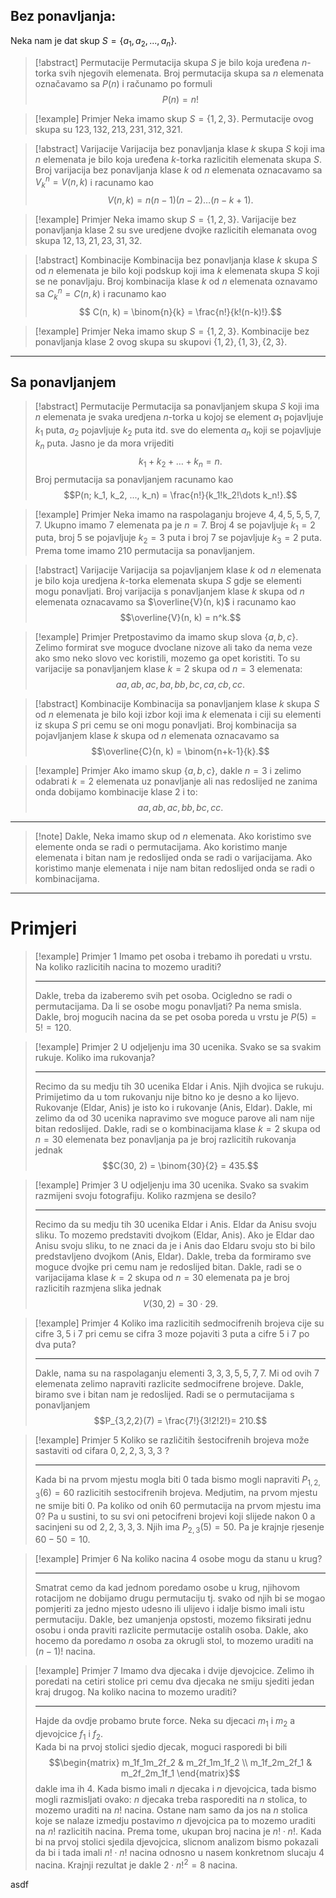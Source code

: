 ## Bez ponavljanja:

Neka nam je dat skup $S=\{a_1, a_2, ..., a_n\}$.

>[!abstract] Permutacije
>Permutacija skupa $S$ je bilo koja uređena $n$-torka svih njegovih elemenata. Broj permutacija skupa sa $n$ elemenata označavamo sa $P(n)$ i računamo po formuli
>$$P(n) = n!$$

>[!example] Primjer
>Neka imamo skup $S=\{1,2,3\}$. Permutacije ovog skupa su $123, 132,213,231,312,321$.

>[!abstract] Varijacije
>Varijacija bez ponavljanja klase $k$ skupa $S$ koji ima $n$ elemenata je bilo koja uređena $k$-torka razlicitih elemenata skupa $S$. Broj varijacija bez ponavljanja klase $k$ od $n$ elemenata oznacavamo sa $V_k^n = V(n, k)$ i racunamo kao
>$$V(n, k) = n(n-1)(n-2)\dots (n-k+1).$$

>[!example] Primjer
>Neka imamo skup $S=\{1,2,3\}$. Varijacije bez ponavljanja klase $2$ su sve uredjene dvojke razlicitih elemanata ovog skupa  $12, 13, 21, 23, 31, 32$.

>[!abstract] Kombinacije
>Kombinacija bez ponavljanja klase $k$ skupa $S$ od $n$ elemenata je bilo koji podskup koji ima $k$ elemenata skupa $S$ koji se ne ponavljaju. Broj kombinacija klase $k$ od $n$ elemenata oznavamo sa $C_k^n=C(n, k)$ i racunamo kao
>$$ C(n, k) = \binom{n}{k} = \frac{n!}{k!(n-k)!}.$$

>[!example] Primjer
>Neka imamo skup $S=\{1,2,3\}$. Kombinacije bez ponavljanja klase 2 ovog skupa su skupovi $\{1,2\}, \{1,3\}, \{2,3\}.$

---
## Sa ponavljanjem

>[!abstract] Permutacije
>Permutacija sa ponavljanjem skupa $S$ koji ima $n$ elemenata je svaka uredjena $n$-torka u kojoj se element $a_1$ pojavljuje $k_1$ puta, $a_2$ pojavljuje $k_2$ puta itd. sve do elementa $a_n$ koji se pojavljuje $k_n$ puta. Jasno je da mora vrijediti
>$$k_1+k_2+\dots + k_n = n.$$
>Broj permutacija sa ponavljanjem racunamo kao
>$$P(n; k_1, k_2, ..., k_n) = \frac{n!}{k_1!k_2!\dots k_n!}.$$

>[!example] Primjer
>Neka imamo na raspolaganju brojeve $4,4,5,5,5,7,7$. Ukupno imamo $7$ elemenata pa je $n = 7$. Broj $4$ se pojavljuje $k_1 = 2$ puta, broj $5$ se pojavljuje $k_2 = 3$ puta i broj $7$ se pojavljuje $k_3 = 2$ puta. Prema tome imamo $210$ permutacija sa ponavljanjem.

>[!abstract] Varijacije
>Varijacija sa pojavljanjem klase $k$ od $n$ elemenata je bilo koja uredjena $k$-torka elemenata skupa $S$ gdje se elementi mogu ponavljati. Broj varijacija s ponavljanjem klase $k$ skupa od $n$ elemenata oznacavamo sa $\overline{V}(n, k)$ i racunamo kao
>$$\overline{V}(n, k) = n^k.$$

>[!example] Primjer
> Pretpostavimo da imamo skup slova $\{a, b, c\}$. Zelimo formirat sve moguce dvoclane nizove ali tako da nema veze ako smo neko slovo vec koristili, mozemo ga opet koristiti. To su varijacije sa ponavljanjem klase $k = 2$ skupa od $n = 3$ elemenata: $$aa, ab, ac, ba, bb, bc, ca, cb, cc.$$

 >[!abstract] Kombinacije
 >Kombinacija sa ponavljanjem klase $k$ skupa $S$ od $n$ elemenata je bilo koji izbor koji ima $k$ elemenata i ciji su elementi iz skupa $S$ pri cemu se oni mogu ponavljati. Broj kombinacija sa pojavljanjem klase $k$ skupa od $n$ elemenata oznacavamo sa $$\overline{C}(n, k) = \binom{n+k-1}{k}.$$
 
 >[!example] Primjer
 >Ako imamo skup $\{a,b,c\}$, dakle $n = 3$ i zelimo odabrati $k=2$ elemenata uz ponavljanje ali nas redoslijed ne zanima onda dobijamo kombinacije klase $2$ i to:
 >$$aa, ab, ac, bb, bc, cc.$$

---
>[!note] Dakle,
>Neka imamo skup od $n$ elemenata. Ako koristimo sve elemente onda se radi o permutacijama. Ako koristimo manje elemenata i bitan nam je redoslijed onda se radi o varijacijama. Ako koristimo manje elemenata i nije nam bitan redoslijed onda se radi o kombinacijama.

---
# Primjeri
>[!example] Primjer 1
>Imamo pet osoba i trebamo ih poredati u vrstu. Na koliko razlicitih nacina to mozemo uraditi?
>
>---
>Dakle, treba da izaberemo svih pet osoba. Ocigledno se radi o permutacijama. Da li se osobe mogu ponavljati? Pa nema smisla. Dakle, broj mogucih nacina da se pet osoba poreda u vrstu je $P(5) = 5! = 120$.

>[!example] Primjer 2
>U odjeljenju ima 30 ucenika. Svako se sa svakim rukuje. Koliko ima rukovanja?
>
>---
>Recimo da su medju tih 30 ucenika Eldar i Anis. Njih dvojica se rukuju. Primijetimo da u tom rukovanju nije bitno ko je desno a ko lijevo. Rukovanje (Eldar, Anis) je isto ko i rukovanje (Anis, Eldar). Dakle, mi zelimo da od 30 ucenika napravimo sve moguce parove ali nam nije bitan redoslijed. Dakle, radi se o kombinacijama klase $k=2$ skupa od $n = 30$ elemenata bez ponavljanja pa je broj razlicitih rukovanja jednak
>$$C(30, 2) = \binom{30}{2} = 435.$$

>[!example] Primjer 3
>U odjeljenju ima 30 ucenika. Svako sa svakim razmijeni svoju fotografiju. Koliko razmjena se desilo?
>
>---
>Recimo da su medju tih 30 ucenika Eldar i Anis. Eldar da Anisu svoju sliku. To mozemo predstaviti dvojkom (Eldar, Anis). Ako je Eldar dao Anisu svoju sliku, to ne znaci da je i Anis dao Eldaru svoju sto bi bilo predstavljeno dvojkom (Anis, Eldar). Dakle, treba da formiramo sve moguce dvojke pri cemu nam je redoslijed bitan. Dakle, radi se o varijacijama klase $k = 2$ skupa od $n = 30$ elemenata pa je broj razlicitih razmjena slika jednak
>$$V(30, 2) = 30 \cdot 29.$$

>[!example] Primjer 4
>Koliko ima razlicitih sedmocifrenih brojeva cije su cifre $3, 5$ i $7$ pri cemu se cifra $3$ moze pojaviti 3 puta a cifre $5$ i $7$ po dva puta?
>
>---
>Dakle, nama su na raspolaganju elementi $3,3,3,5,5,7,7$. Mi od ovih 7 elemenata zelimo napraviti razlicite sedmocifrene brojeve. Dakle, biramo sve i bitan nam je redoslijed. Radi se o permutacijama s ponavljanjem 
>$$P_{3,2,2}(7) = \frac{7!}{3!2!2!}= 210.$$

>[!example] Primjer 5
>Koliko se različitih šestocifrenih brojeva može sastaviti od cifara $0,2,2,3,3,3$ ?
>
>---
>Kada bi na prvom mjestu mogla biti $0$ tada bismo mogli napraviti $P_{1,2,3}(6) = 60$ razlicitih sestocifrenih brojeva. Medjutim, na prvom mjestu ne smije biti $0$. Pa koliko od onih 60 permutacija na prvom mjestu ima $0$? Pa u sustini, to su svi oni petocifreni brojevi koji slijede nakon $0$ a sacinjeni su od $2,2,3,3,3$. Njih ima $P_{2, 3}(5) = 50$. Pa je krajnje rjesenje $60 - 50 = 10$.

>[!example] Primjer 6
>Na koliko nacina 4 osobe mogu da stanu u krug?
>
>---
>Smatrat cemo da kad jednom poredamo osobe u krug, njihovom rotacijom ne dobijamo drugu permutaciju tj. svako od njih bi se mogao pomjeriti za jedno mjesto udesno ili ulijevo i idalje bismo imali istu permutaciju. Dakle, bez umanjenja opstosti, mozemo fiksirati jednu osobu i onda praviti razlicite permutacije ostalih osoba. Dakle, ako hocemo da poredamo $n$ osoba za okrugli stol, to mozemo uraditi na $(n-1)!$ nacina.

>[!example] Primjer 7
>Imamo dva djecaka i dvije djevojcice. Zelimo ih poredati na cetiri stolice pri cemu dva djecaka ne smiju sjediti jedan kraj drugog. Na koliko nacina to mozemo uraditi?
>
>---
>Hajde da ovdje probamo brute force. Neka su djecaci $m_1$ i $m_2$ a djevojcice $f_1$ i $f_2$.  
>Kada bi na prvoj stolici sjedio djecak, moguci rasporedi bi bili $$\begin{matrix}
m_1f_1m_2f_2 & m_2f_1m_1f_2 \\
m_1f_2m_2f_1 & m_2f_2m_1f_1
\end{matrix}$$ 
>dakle ima ih 4. Kada bismo imali $n$ djecaka i $n$ djevojcica, tada bismo mogli razmisljati ovako: $n$ djecaka treba rasporediti na $n$ stolica, to mozemo uraditi na $n!$ nacina. Ostane nam samo da jos na $n$ stolica koje se nalaze izmedju postavimo $n$ djevojcica pa to mozemo uraditi na $n!$ razlicitih nacina. Prema tome, ukupan broj nacina je $n!\cdot n!$. 
>Kada bi na prvoj stolici sjedila djevojcica, slicnom analizom bismo pokazali da bi i tada imali $n!\cdot n!$ nacina odnosno u nasem konkretnom slucaju $4$ nacina.
>Krajnji rezultat je dakle $2\cdot n!^2 = 8$ nacina.





asdf








